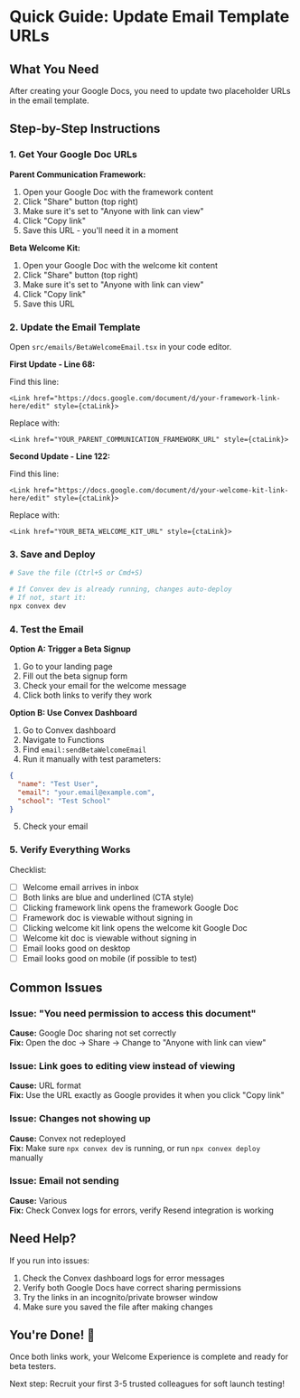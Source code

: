 # Quick Guide: Update Email Template URLs

## What You Need

After creating your Google Docs, you need to update two placeholder URLs in the email template.

## Step-by-Step Instructions

### 1. Get Your Google Doc URLs

**Parent Communication Framework:**
1. Open your Google Doc with the framework content
2. Click "Share" button (top right)
3. Make sure it's set to "Anyone with link can view"
4. Click "Copy link"
5. Save this URL - you'll need it in a moment

**Beta Welcome Kit:**
1. Open your Google Doc with the welcome kit content
2. Click "Share" button (top right)
3. Make sure it's set to "Anyone with link can view"
4. Click "Copy link"
5. Save this URL

### 2. Update the Email Template

Open `src/emails/BetaWelcomeEmail.tsx` in your code editor.

**First Update - Line 68:**

Find this line:
```tsx
<Link href="https://docs.google.com/document/d/your-framework-link-here/edit" style={ctaLink}>
```

Replace with:
```tsx
<Link href="YOUR_PARENT_COMMUNICATION_FRAMEWORK_URL" style={ctaLink}>
```

**Second Update - Line 122:**

Find this line:
```tsx
<Link href="https://docs.google.com/document/d/your-welcome-kit-link-here/edit" style={ctaLink}>
```

Replace with:
```tsx
<Link href="YOUR_BETA_WELCOME_KIT_URL" style={ctaLink}>
```

### 3. Save and Deploy

```bash
# Save the file (Ctrl+S or Cmd+S)

# If Convex dev is already running, changes auto-deploy
# If not, start it:
npx convex dev
```

### 4. Test the Email

**Option A: Trigger a Beta Signup**
1. Go to your landing page
2. Fill out the beta signup form
3. Check your email for the welcome message
4. Click both links to verify they work

**Option B: Use Convex Dashboard**
1. Go to Convex dashboard
2. Navigate to Functions
3. Find `email:sendBetaWelcomeEmail`
4. Run it manually with test parameters:
```json
{
  "name": "Test User",
  "email": "your.email@example.com",
  "school": "Test School"
}
```
5. Check your email

### 5. Verify Everything Works

Checklist:
- [ ] Welcome email arrives in inbox
- [ ] Both links are blue and underlined (CTA style)
- [ ] Clicking framework link opens the framework Google Doc
- [ ] Framework doc is viewable without signing in
- [ ] Clicking welcome kit link opens the welcome kit Google Doc
- [ ] Welcome kit doc is viewable without signing in
- [ ] Email looks good on desktop
- [ ] Email looks good on mobile (if possible to test)

## Common Issues

### Issue: "You need permission to access this document"
**Cause:** Google Doc sharing not set correctly  
**Fix:** Open the doc → Share → Change to "Anyone with link can view"

### Issue: Link goes to editing view instead of viewing
**Cause:** URL format  
**Fix:** Use the URL exactly as Google provides it when you click "Copy link"

### Issue: Changes not showing up
**Cause:** Convex not redeployed  
**Fix:** Make sure `npx convex dev` is running, or run `npx convex deploy` manually

### Issue: Email not sending
**Cause:** Various  
**Fix:** Check Convex logs for errors, verify Resend integration is working

## Need Help?

If you run into issues:
1. Check the Convex dashboard logs for error messages
2. Verify both Google Docs have correct sharing permissions
3. Try the links in an incognito/private browser window
4. Make sure you saved the file after making changes

## You're Done! 🎉

Once both links work, your Welcome Experience is complete and ready for beta testers.

Next step: Recruit your first 3-5 trusted colleagues for soft launch testing!
